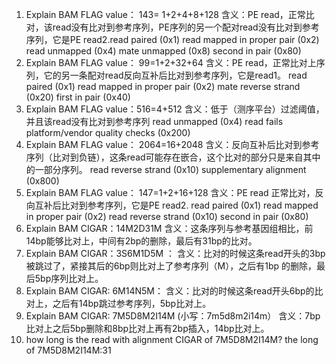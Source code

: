 1. Explain BAM FLAG value： 143= 1+2+4+8+128
含义：PE read，正常比对，该read没有比对到参考序列，PE序列的另一个配对read没有比对到参考序列，它是PE read2.read paired (0x1) read mapped in proper pair (0x2) read unmapped (0x4) mate unmapped (0x8) second in pair (0x80)
2. Explain BAM FLAG value： 99=1+2+32+64
含义：PE read，正常比对上序列，它的另一条配对read反向互补后比对到参考序列，它是read1。 read paired (0x1)
    read mapped in proper pair (0x2)  mate reverse strand (0x20)  first in pair (0x40)
3. Explain BAM FLAG value：516=4+512
含义：低于（测序平台）过滤阈值，并且该read没有比对到参考序列 read unmapped (0x4) read fails platform/vendor quality checks (0x200)
4. Explain BAM FLAG value： 2064=16+2048
含义：反向互补后比对到参考序列（比对到负链），这条read可能存在嵌合，这个比对的部分只是来自其中的一部分序列。  read reverse strand (0x10) supplementary alignment (0x800)
5. Explain BAM FLAG value： 147=1+2+16+128
含义：PE read 正常比对，反向互补后比对到参考序列，它是PE read2.  read paired (0x1)  read mapped in proper pair (0x2)  read reverse strand (0x10) second in pair (0x80)
6. Explain BAM CIGAR：14M2D31M
含义：这条序列与参考基因组相比，前14bp能够比对上，中间有2bp的删除，最后有31bp的比对。
7. Explain BAM CIGAR：3S6M1D5M ：
含义：比对的时候这条read开头的3bp被跳过了，紧接其后的6bp则比对上了参考序列（M），之后有1bp 的删除，最后5bp序列比对上。
8. Explain BAM CIGAR: 6M14N5M：
含义：比对的时候这条read开头6bp的比对上，之后有14bp跳过参考序列，5bp比对上。
9. Explain BAM CIGAR: 7M5D8M2I14M  (小写：7m5d8m2i14m）
含义：7bp比对上之后5bp删除和8bp比对上再有2bp插入，14bp比对上。
10. how long is the read with alignment CIGAR of 7M5D8M2I14M? 
the long of 7M5D8M2I14M:31
